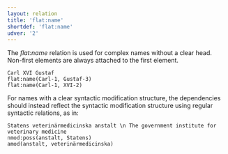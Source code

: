 ```yaml
---
layout: relation
title: 'flat:name'
shortdef: 'flat:name'
udver: '2'
---
```


The _flat:name_ relation is used for complex names without a clear head.
Non-first elements are always attached to the first element.

~~~ sdparse
Carl XVI Gustaf
flat:name(Carl-1, Gustaf-3)
flat:name(Carl-1, XVI-2)
~~~

For names with a clear syntactic modification structure, the dependencies should instead reflect the syntactic modification structure using regular syntactic relations, as in:

~~~ sdparse
Statens veterinärmedicinska anstalt \n The government institute for veterinary medicine
nmod:poss(anstalt, Statens)
amod(anstalt, veterinärmedicinska)
~~~

<!-- Interlanguage links updated Pá kvě 14 11:09:06 CEST 2021 -->
